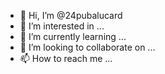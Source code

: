 - 👋 Hi, I’m @24pubalucard
- 👀 I’m interested in ...
- 🌱 I’m currently learning ...
- 💞️ I’m looking to collaborate on ...
- 📫 How to reach me ...

<!---
24pubalucard/24pubalucard is a ✨ special ✨ repository because its `README.md` (this file) appears on your GitHub profile.
You can click the Preview link to take a look at your changes.
--->
